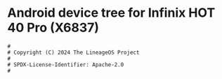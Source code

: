 # Android device tree for Infinix HOT 40 Pro (X6837)

```
#
# Copyright (C) 2024 The LineageOS Project
#
# SPDX-License-Identifier: Apache-2.0
#
```
